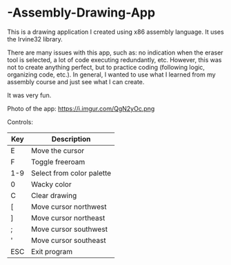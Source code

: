 # -Assembly-Drawing-App

This is a drawing application I created using x86 assembly language. It uses the Irvine32 library.

There are many issues with this app, such as: no indication when the eraser tool is selected, a lot of code executing redundantly, etc. However, this was not to create anything perfect, but to practice coding (following logic, organizing code, etc.). In general, I wanted to use what I learned from my assembly course and just see what I can create.

It was very fun.

Photo of the app: https://i.imgur.com/QgN2yOc.png


Controls:

| Key | Description |
| --- | --- |
| E | Move the cursor |
| F | Toggle freeroam |
| 1-9 | Select from color palette |
| 0 | Wacky color |
| C | Clear drawing |
| \[ | Move cursor northwest |
| ] | Move cursor northeast |
| ; | Move cursor southwest |
| ' | Move cursor southeast |
| ESC | Exit program |


